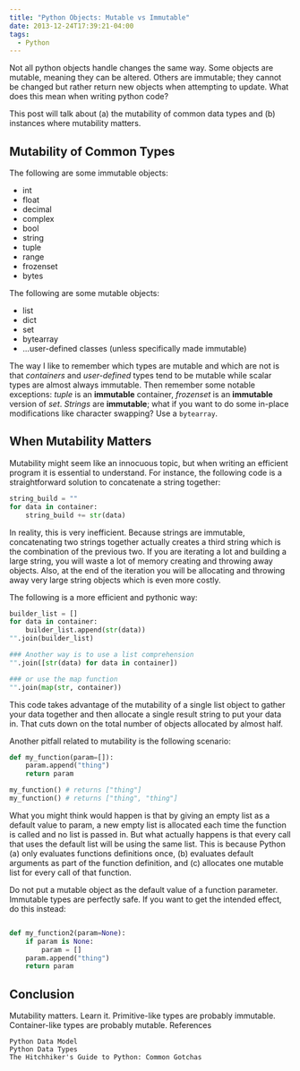 ```yaml
---
title: "Python Objects: Mutable vs Immutable"
date: 2013-12-24T17:39:21-04:00
tags:
  - Python
---
```


Not all python objects handle changes the same way. Some objects are mutable, meaning they can be altered.  Others are immutable; they cannot be changed but rather return new objects when attempting to update. What does this mean when writing python code?

This post will talk about (a) the mutability of common data types and (b) instances where mutability matters.

## Mutability of Common Types

The following are some immutable objects:

  - int
  - float
  - decimal
  - complex
  - bool
  - string
  - tuple
  - range
  - frozenset
  - bytes

The following are some mutable objects:

  - list
  - dict
  - set
  - bytearray
  - ...user-defined classes (unless specifically made immutable)

The way I like to remember which types are mutable and which are not is that *containers* and *user-defined* types tend to be mutable while scalar types are almost always immutable. Then remember some notable exceptions: *tuple* is an **immutable** container, *frozenset* is an **immutable** version of *set*. *Strings* are **immutable**; what if you want to do some in-place modifications like character swapping? Use a `bytearray`.

## When Mutability Matters

Mutability might seem like an innocuous topic, but when writing an efficient program it is essential to understand. For instance, the following code is a straightforward solution to concatenate a string together:

```python
string_build = ""
for data in container:
    string_build += str(data)
```

In reality, this is very inefficient. Because strings are immutable, concatenating two strings together actually creates a third string which is the combination of the previous two. If you are iterating a lot and building a large string, you will waste a lot of memory creating and throwing away objects. Also, at the end of the iteration you will be allocating and throwing away very large string objects which is even more costly.

The following is a more efficient and pythonic way:

```python
builder_list = []
for data in container:
    builder_list.append(str(data))
"".join(builder_list)

### Another way is to use a list comprehension
"".join([str(data) for data in container])

### or use the map function
"".join(map(str, container))
```

This code takes advantage of the mutability of a single list object to gather your data together and then allocate a single result string to put your data in. That cuts down on the total number of objects allocated by almost half.

Another pitfall related to mutability is the following scenario:

```python
def my_function(param=[]):
    param.append("thing")
    return param

my_function() # returns ["thing"]
my_function() # returns ["thing", "thing"]
```

What you might think would happen is that by giving an empty list as a default value to param, a new empty list is allocated each time the function is called and no list is passed in. But what actually happens is that every call that uses the default list will be using the same list.  This is because Python (a) only evaluates functions definitions once, (b) evaluates default arguments as part of the function definition, and (c) allocates one mutable list for every call of that function.

Do not put a mutable object as the default value of a function parameter. Immutable types are perfectly safe. If you want to get the intended effect, do this instead:

```python

def my_function2(param=None):
    if param is None:
        param = []
    param.append("thing")
    return param
```

## Conclusion

Mutability matters. Learn it. Primitive-like types are probably immutable. Container-like types are probably mutable.
References

    Python Data Model
    Python Data Types
    The Hitchhiker's Guide to Python: Common Gotchas
